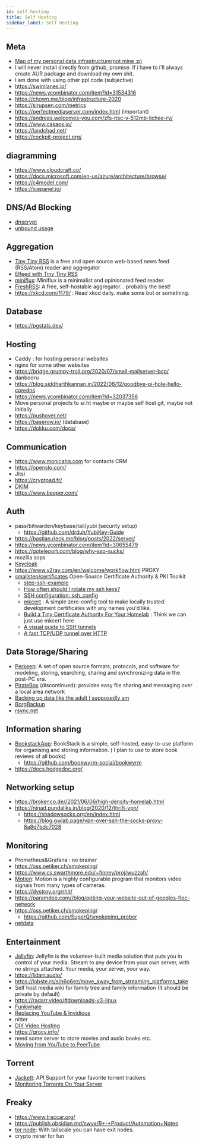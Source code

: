 ```yaml
---
id: self_hosting
title: Self Hosting
sidebar_label: Self Hosting
---
```


## Meta
- [Map of my personal data infrastructure(not mine :p)](https://beepb00p.xyz/myinfra.html)
- I will never install directly from github, promise. If i have to i'll always create AUR package and download my own shit.
- I am done with using other ppl code (subjective)
- https://swimlanes.io/
- https://news.ycombinator.com/item?id=31534316
- https://chown.me/blog/infrastructure-2020
- https://sirupsen.com/metrics
- https://perfectmediaserver.com/index.html (important)
- https://andreas.welcomes-you.com/zfs-risc-v-512mb-lichee-rv/
- https://www.casaos.io/
- https://landchad.net/
- https://cockpit-project.org/

## diagramming
- https://www.cloudcraft.co/
- https://docs.microsoft.com/en-us/azure/architecture/browse/
- https://c4model.com/
- https://icepanel.io/

## DNS/Ad Blocking
- [dnscrypt](https://dnscrypt.info/)
- [unbound usage](https://vermaden.wordpress.com/2020/11/18/unbound-dns-blacklist/)

## Aggregation
- [Tiny Tiny RSS](https://tt-rss.org/) is a free and open source web-based news feed (RSS/Atom) reader and aggregator
- [Elfeed with Tiny Tiny RSS](https://codingquark.com/emacs/2020/04/19/elfeed-protocol-ttrss.html)
- [miniflux](https://miniflux.app/): Miniflux is a minimalist and opinionated feed reader.
- [FreshRSS](https://freshrss.org/): A free, self-hostable aggregator… probably the best!
- https://xkcd.com/1179/ : Read xkcd daily. make some bot or something.

## Database
- https://pgstats.dev/

## Hosting
- Caddy : for hosting personal websites
- nginx for some other websites
- https://bridge.grumpy-troll.org/2020/07/small-mailserver-bcp/
- danbooru 
- https://blog.siddharthkannan.in/2022/06/12/goodbye-pi-hole-hello-coredns
- https://news.ycombinator.com/item?id=32037356
- Move personal projects to sr.ht maybe or maybe self host git, maybe not initially
- https://pushover.net/
- https://baserow.io/ (database)
- https://dokku.com/docs/

## Communication
- https://www.monicahq.com for contacts CRM
- https://openslo.com/
- Jitsi
- https://cryptpad.fr/
- [DKIM](https://rya.nc/dkim-privates.html)
- https://www.beeper.com/

## Auth
- pass/bitwarden/keybase/tail/yubi (security setup)
  - https://github.com/drduh/YubiKey-Guide
- https://bastian.rieck.me/blog/posts/2022/server/
- https://news.ycombinator.com/item?id=30655479
- https://goteleport.com/blog/why-sso-sucks/
- mozilla sops
- [Keycloak](https://www.keycloak.org/documentation)
- https://www.v2ray.com/en/welcome/workflow.html PROXY
- [smallstep/certificates](https://github.com/smallstep/certificates) Open-Source Certificate Authority & PKI Toolkit
  - [step-ssh-example](https://github.com/smallstep/step-ssh-example)
  - [How often should I rotate my ssh keys?](https://tailscale.com/blog/rotate-ssh-keys/)
  - [SSH configuration: ssh_config](https://goteleport.com/blog/ssh-config/)
  - [mkcert](https://github.com/FiloSottile/mkcert) :  A simple zero-config tool to make locally trusted development certificates with any names you'd like. 
  - [Build a Tiny Certificate Authority For Your Homelab](https://smallstep.com/blog/build-a-tiny-ca-with-raspberry-pi-yubikey/) : Think we can just use mkcert here
  - [A visual guide to SSH tunnels](https://robotmoon.com/ssh-tunnels/)
  - [A fast TCP/UDP tunnel over HTTP](https://github.com/jpillora/chisel)

## Data Storage/Sharing
- [Perkeep](https://perkeep.org/): A set of open source formats, protocols, and software for modeling, storing, searching, sharing and synchronizing data in the post-PC era.
- [PirateBox](https://piratebox.cc/goals) (discontinued): provides easy file sharing and messaging over a local area network
- [Backing up data like the adult I supposedly am](https://magnusson.io/post/backups/)
- [BorgBackup](https://www.borgbackup.org/)
- [rsync.net](https://www.rsync.net/index.html)

## Information sharing
- [BookstackApp](https://www.bookstackapp.com/): BookStack is a simple, self-hosted, easy-to-use platform for organising and storing information. ( I plan to use to store book reviews of all books)
  - https://github.com/bookwyrm-social/bookwyrm
- https://docs.hedgedoc.org/

## Networking setup
- https://brokenco.de//2021/06/06/high-density-homelab.html
- https://ninad.pundaliks.in/blog/2020/12/thrift-vpn/
  - https://shadowsocks.org/en/index.html
  - https://blog.gwlab.page/vpn-over-ssh-the-socks-proxy-8a8d7bdc7028

## Monitoring
- Prometheus&Grafana : no brainer
- https://oss.oetiker.ch/smokeping/ 
- https://www.cs.swarthmore.edu/~finney/proj/wuzzah/
- [Motion](https://motion-project.github.io/): Motion is a highly configurable program that monitors video signals from many types of cameras. 
- https://dystroy.org/rhit/
- https://paramdeo.com//blog/opting-your-website-out-of-googles-floc-network
- https://oss.oetiker.ch/smokeping/
  - https://github.com/SuperQ/smokeping_prober
- [netdata](https://github.com/netdata/netdata)

## Entertainment
- [Jellyfin](https://jellyfin.org/): Jellyfin is the volunteer-built media solution that puts you in control of your media. Stream to any device from your own server, with no strings attached. Your media, your server, your way.
- https://lidarr.audio/
- https://lobste.rs/s/n6o6ez/move_away_from_streaming_platforms_take
- Self host media wiki for family tree and family information (It should be private by default)
- https://radarr.video/#downloads-v3-linux
- [Funkwhale](https://funkwhale.audio/en_US/)
- [Replacing YouTube & Invidious](https://secluded.site/replacing-youtube-invidious/)
- nitter
- [DIY Video Hosting](https://tyler.io/diy-video-hosting/)
- https://grocy.info/
- need some server to store movies and audio books etc.
- [Moving from YouTube to PeerTube](https://battlepenguin.com/tech/moving-from-youtube-to-peertube/)

## Torrent
- [Jackett](https://github.com/Jackett/Jackett): API Support for your favorite torrent trackers 
- [Monitoring Torrents On Your Server](https://rmpr.xyz/Managing-torrents-on-your-server/)

## Freaky
- https://www.traccar.org/
- https://publish.obsidian.md/swyx/R+-+Product/Automation+Notes
- [tor node](https://hacky.solutions/blog/2020/06/06/operating-a-tor-relay.html): With tailscale you can have exit nodes.
- crypto miner for fun
